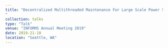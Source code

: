 ```yaml
---
title: "Decentralized Multithreaded Maintenance For Large Scale Power Systems
"
collection: talks
type: "Talk"
venue: "INFORMS Annual Meeting 2019"
date: 2019-21-10
location: "Seattle, WA"
---
```

